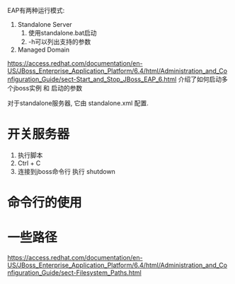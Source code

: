 EAP有两种运行模式:
1. Standalone Server
	1. 使用standalone.bat启动
	2. -h可以列出支持的参数
2. Managed Domain

https://access.redhat.com/documentation/en-US/JBoss_Enterprise_Application_Platform/6.4/html/Administration_and_Configuration_Guide/sect-Start_and_Stop_JBoss_EAP_6.html
介绍了如何启动多个jboss实例 和 启动的参数

对于standalone服务器, 它由 standalone.xml 配置.

# 开关服务器 #
1. 执行脚本
2. Ctrl + C
3. 连接到jboss命令行 执行 shutdown


# 命令行的使用 #

# 一些路径 #
https://access.redhat.com/documentation/en-US/JBoss_Enterprise_Application_Platform/6.4/html/Administration_and_Configuration_Guide/sect-Filesystem_Paths.html

